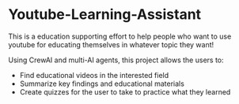 # Youtube-Learning-Assistant

This is a education supporting effort to help people who want to use youtube for educating themselves in whatever topic they want!

Using CrewAI and multi-AI agents, this project allows the users to:
- Find educational videos in the interested field
- Summarize key findings and educational materials 
- Create quizzes for the user to take to practice what they learned